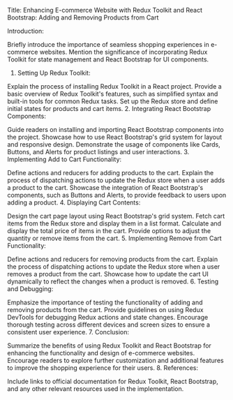 Title: Enhancing E-commerce Website with Redux Toolkit and React Bootstrap: Adding and Removing Products from Cart

Introduction:

Briefly introduce the importance of seamless shopping experiences in e-commerce websites.
Mention the significance of incorporating Redux Toolkit for state management and React Bootstrap for UI components.
1. Setting Up Redux Toolkit:

Explain the process of installing Redux Toolkit in a React project.
Provide a basic overview of Redux Toolkit's features, such as simplified syntax and built-in tools for common Redux tasks.
Set up the Redux store and define initial states for products and cart items.
2. Integrating React Bootstrap Components:

Guide readers on installing and importing React Bootstrap components into the project.
Showcase how to use React Bootstrap's grid system for layout and responsive design.
Demonstrate the usage of components like Cards, Buttons, and Alerts for product listings and user interactions.
3. Implementing Add to Cart Functionality:

Define actions and reducers for adding products to the cart.
Explain the process of dispatching actions to update the Redux store when a user adds a product to the cart.
Showcase the integration of React Bootstrap's components, such as Buttons and Alerts, to provide feedback to users upon adding a product.
4. Displaying Cart Contents:

Design the cart page layout using React Bootstrap's grid system.
Fetch cart items from the Redux store and display them in a list format.
Calculate and display the total price of items in the cart.
Provide options to adjust the quantity or remove items from the cart.
5. Implementing Remove from Cart Functionality:

Define actions and reducers for removing products from the cart.
Explain the process of dispatching actions to update the Redux store when a user removes a product from the cart.
Showcase how to update the cart UI dynamically to reflect the changes when a product is removed.
6. Testing and Debugging:

Emphasize the importance of testing the functionality of adding and removing products from the cart.
Provide guidelines on using Redux DevTools for debugging Redux actions and state changes.
Encourage thorough testing across different devices and screen sizes to ensure a consistent user experience.
7. Conclusion:

Summarize the benefits of using Redux Toolkit and React Bootstrap for enhancing the functionality and design of e-commerce websites.
Encourage readers to explore further customization and additional features to improve the shopping experience for their users.
8. References:

Include links to official documentation for Redux Toolkit, React Bootstrap, and any other relevant resources used in the implementation.
 
